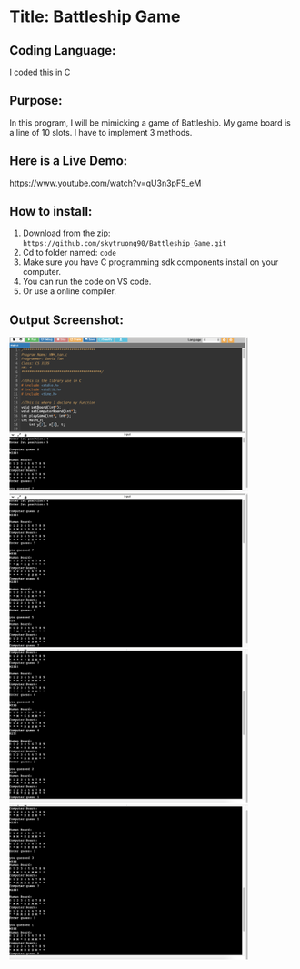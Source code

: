 # Title: Battleship Game

## Coding Language: 
I coded this in C

## Purpose: 
In this program, I will be mimicking a game of Battleship. My game board is a line of 10 slots. I  have to implement 3 methods. 

## Here is a Live Demo:
https://www.youtube.com/watch?v=qU3n3pF5_eM

## How to install:
1. Download from the zip: `https://github.com/skytruong90/Battleship_Game.git`
2. Cd to folder named: `code`
3. Make sure you have C programming sdk components install on your computer.
4. You can run the code on VS code.
5. Or use a online compiler.

## Output Screenshot:
<img src="Pic1.png" width="420">
<img src="Pic2.png" width="420">
<img src="Pic3.png" width="420">
<img src="Pic4.png" width="420">
